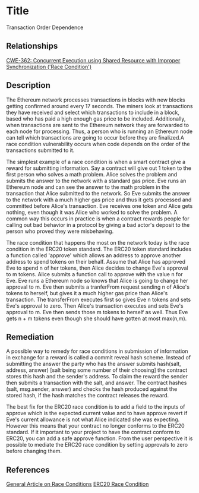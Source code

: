 # Title
Transaction Order Dependence

## Relationships
[CWE-362: Concurrent Execution using Shared Resource with Improper Synchronization ('Race Condition')](https://cwe.mitre.org/data/definitions/362.html)

## Description
The Ethereum network processes transactions in blocks with new blocks getting confirmed around every 17 seconds. The miners look at transactions they have received and select which transactions to include in a block, based who has paid a high enough gas price to be included. Additionally, when transactions are sent to the Ethereum network they are forwarded to each node for processing. Thus, a person who is running an Ethereum node can tell which transactions are going to occur before they are finalized.A race condition vulnerability occurs when code depends on the order of the transactions submitted to it.

The simplest example of a race condition is when a smart contract give a reward for submitting information. Say a contract will give out 1 token to the first person who solves a math problem. Alice solves the problem and submits the answer to the network with a standard gas price. Eve runs an Ethereum node and can see the answer to the math problem in the transaction that Alice submitted to the network. So Eve submits the answer to the network with a much higher gas price and thus it gets processed and committed before Alice's transaction. Eve receives one token and Alice gets nothing, even though it was Alice who worked to solve the problem. A common way this occurs in practice is when a contract rewards people for calling out bad behavior in a protocol by giving a bad actor's deposit to the person who proved they were misbehaving.

The race condition that happens the most on the network today is the race condition in the ERC20 token standard. The ERC20 token standard includes a function called 'approve' which allows an address to approve another address to spend tokens on their behalf. Assume that Alice has approved Eve to spend n of her tokens, then Alice decides to change Eve's approval to m tokens. Alice submits a function call to approve with the value n for Eve. Eve runs a Ethereum node so knows that Alice is going to change her approval to m. Eve then submits a tranferFrom request sending n of Alice's tokens to herself, but gives it a much higher gas price than Alice's transaction. The transferFrom executes first so gives Eve n tokens and sets Eve's approval to zero. Then Alice's transaction executes and sets Eve's approval to m. Eve then sends those m tokens to herself as well. Thus Eve gets n + m tokens even though she should have gotten at most max(n,m).

## Remediation
A possible way to remedy for race conditions in submission of information in exchange for a reward is called a commit reveal hash scheme. Instead of submitting the answer the party who has the answer submits hash(salt, address, answer) [salt being some number of their choosing] the contract stores this hash and the sender's address. To claim the reward the sender then submits a transaction with the salt, and answer. The contract hashes (salt, msg.sender, answer) and checks the hash produced against the stored hash, if the hash matches the contract releases the reward.

The best fix for the ERC20 race condition is to add a field to the inputs of approve which is the expected current value and to have approve revert if Eve's current allowance is not what Alice indicated she was expecting. However this means that your contract no longer conforms to the ERC20 standard. If it important to your project to have the contract conform to ERC20, you can add a safe approve function. From the user perspective it is possible to mediate the ERC20 race condition by setting approvals to zero before changing them.

## References
[General Article on Race Conditions](https://medium.com/coinmonks/solidity-transaction-ordering-attacks-1193a014884e)
[ERC20 Race Condition](https://docs.google.com/document/d/1YLPtQxZu1UAvO9cZ1O2RPXBbT0mooh4DYKjA_jp-RLM/edit#)
